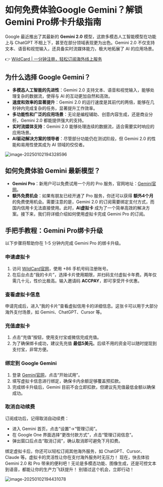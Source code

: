 # 如何免费体验Google Gemini？解锁Gemini Pro绑卡升级指南

Google 最近推出了其最新的 **Gemini 2.0** 模型，这款多模态人工智能模型在功能上与 ChatGPT 不相上下，甚至在部分领域表现更为出色。Gemini 2.0 不仅支持文本、语音和视觉输入，还具备实时流媒体能力，极大地拓展了 AI 的应用场景。

👉 [WildCard | 一分钟注册，轻松订阅海外线上服务](https://bbtdd.com/WildCard)

## 为什么选择 Google Gemini？

- **多模态人工智能的先进性**：Gemini 2.0 支持文本、语音和视觉输入，能够处理复杂的数据流，使得与 AI 的互动更加自然和高效。
- **速度和效率的显著提升**：Gemini 2.0 的运行速度是其前代的两倍，能够在几秒钟内完成复杂的任务，显著提升工作效率。
- **多功能性和广泛的应用场景**：无论是编程辅助、创意内容生成，还是商业分析，Gemini 2.0 都能提供强大的支持。
- **实时流媒体支持**：Gemini 2.0 能够处理连续的数据流，适合需要实时响应的应用场景。
- **AI驱动解决方案的领导者**：尽管部分功能仍在测试阶段，但 Gemini 2.0 的性能和易用性使其成为 AI 领域的佼佼者。

![image-20250102194328596](https://bbtdd.com/img/8059439105905606.webp)

## 如何免费体验 Gemini 最新模型？

- **Gemini Pro**：新用户可以免费试用一个月的 Pro 服务，官网地址：[Gemini官网](https://gemini.google.com/app?hl=zh)。
- **额外免费机会**：如果有朋友已经开通了 Pro 服务，你还可以获得 **额外4个月** 的免费使用机会。需要注意的是，Gemini 2.0 的订阅需要绑定支付方式，而国内信用卡无法直接使用。此时，**AI虚拟卡** 成为了一个简单高效的解决方案。接下来，我们将详细介绍如何使用虚拟卡完成 Gemini Pro 的订阅。

## 手把手教程：Gemini Pro绑卡升级

以下步骤将帮助你在 1-5 分钟内完成 Gemini Pro 的绑卡升级。

### 申请虚拟卡

1. 访问 [WildCard官网](https://bbtdd.com/WildCard)，使用 +86 手机号码注册账号。
2. 在后台点击“我的卡片”，选择卡片使用期限，并扫码支付虚拟卡年费。两年仅需几十元，性价比极高。输入邀请码 **ACCPAY**，即可享受开卡优惠。

### 查看虚拟卡信息

申请完成后，进入“我的卡片”查看虚拟信用卡的详细信息。这张卡可以用于大部分海外支付场景，如 Gemini、ChatGPT、Cursor 等。

### 充值虚拟卡

1. 点击“充值”按钮，使用支付宝或微信完成充值。
2. 为了确保绑卡成功，建议先充值 **最低5美元**。后续不用的资金可以随时提现到支付宝，非常方便。

### 绑定到 Google Gemini

1. 登录 [Gemini官网](https://gemini.google.com/app?hl=zh)，点击“开始试用”。
2. 填写虚拟卡信息进行绑定，确保卡内余额足够覆盖预扣款。
3. 完成绑卡升级后，Gemini 目前不会立即扣款，但建议先充值最低金额以确保成功。

### 取消自动续费

订阅成功后，记得取消自动续费：

- 进入 Gemini 首页，点击“设置”→“管理订阅”。
- 在 Google One 界面选择“更改付款方式”，点击“管理订阅信息”。
- 弹出窗口后点击“取消订阅”，确认取消即可避免下月扣费。

绑定虚拟卡后，你还可以轻松订阅其他海外服务，如 ChatGPT、Cursor、Claude 等。虚拟卡的灵活性让你在支付海外服务时无压力！ 现在，快去体验 Gemini 2.0 和 Pro 带来的便利吧！无论是多模态功能、图像生成，还是可控文本到语音，都能让你的生产力飞跃提升！ 别错过这个机会，立即行动！

![image-20250102194431078](https://bbtdd.com/img/04998430009460.webp)